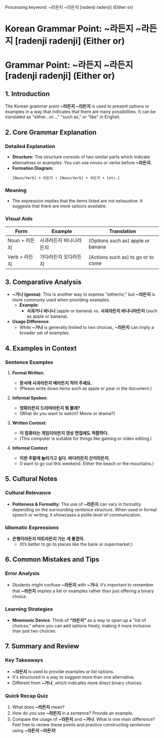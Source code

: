 Processing keyword: ~라든지 ~라든지 [radenji radenji] (Either or)
# Korean Grammar Point: ~라든지 ~라든지 [radenji radenji] (Either or)
# Grammar Point: ~라든지 ~라든지 [radenji radenji] (Either or)
## 1. Introduction
The Korean grammar point **~라든지 ~라든지** is used to present options or examples in a way that indicates that there are many possibilities. It can be translated as "either...or...," "such as," or "like" in English.
## 2. Core Grammar Explanation
### Detailed Explanation
- **Structure:** 
  The structure consists of two similar parts which indicate alternatives or examples. You can use nouns or verbs before **~라든지**.
- **Formation Diagram:**
  ```
  [Noun/Verb] + 라든지 + [Noun/Verb] + 라든지 + [etc.]
  ```
  
### Meaning
- The expression implies that the items listed are not exhaustive. It suggests that there are more options available.
### Visual Aids
| Form           | Example                | Translation                |
|----------------|------------------------|----------------------------|
| Noun + 라든지  | 사과라든지 바나나라든지  | (Options such as) apple or banana  |
| Verb + 라든지  | 가다라든지 오다라든지  | (Actions such as) to go or to come |
## 3. Comparative Analysis
- **~거나 (geona)**: This is another way to express "either/or," but **~라든지** is more commonly used when providing examples.
  - **Example**: 
    - **사과거나 바나나** (apple or banana) vs. **사과라든지 바나나라든지** (such as apple or banana).
- **Usage Difference**: 
  - While **~거나** is generally limited to two choices, **~라든지** can imply a broader set of examples.
## 4. Examples in Context
### Sentence Examples
1. **Formal Written**:
   - **문서에 사과라든지 배라든지 적어 주세요.**
   - (Please write down items such as apple or pear in the document.)
   
2. **Informal Spoken**:
   - **영화라든지 드라마라든지 뭐 볼래?**
   - (What do you want to watch? Movie or drama?)
3. **Written Context**:
   - **이 컴퓨터는 게임이라든지 영상 편집에도 적합하다.**
   - (This computer is suitable for things like gaming or video editing.)
4. **Informal Context**:
   - **이번 주말에 놀러가고 싶다. 바다라든지 산이라든지.**
   - (I want to go out this weekend. Either the beach or the mountains.)
## 5. Cultural Notes
### Cultural Relevance
- **Politeness & Formality**: The use of **~라든지** can vary in formality depending on the surrounding sentence structure. When used in formal speech or writing, it showcases a polite level of communication.
### Idiomatic Expressions
- **은행이라든지 마트라든지 가는 게 좋겠어.**
  - (It’s better to go to places like the bank or supermarket.)
## 6. Common Mistakes and Tips
### Error Analysis
- Students might confuse **~라든지** with **~거나**. It’s important to remember that **~라든지** implies a list or examples rather than just offering a binary choice.
### Learning Strategies
- **Mnemonic Device**: Think of **“라든지”** as a way to open up a "list of choices," where you can add options freely, making it more inclusive than just two choices.
## 7. Summary and Review
### Key Takeaways
- **~라든지** is used to provide examples or list options.
- It's structured in a way to suggest more than one alternative.
- Different from **~거나**, which indicates more direct binary choices.
### Quick Recap Quiz
1. What does **~라든지** mean?
2. How do you use **~라든지** in a sentence? Provide an example.
3. Compare the usage of **~라든지** and **~거나**. What is one main difference?
Feel free to review these points and practice constructing sentences using **~라든지 ~라든지**!
